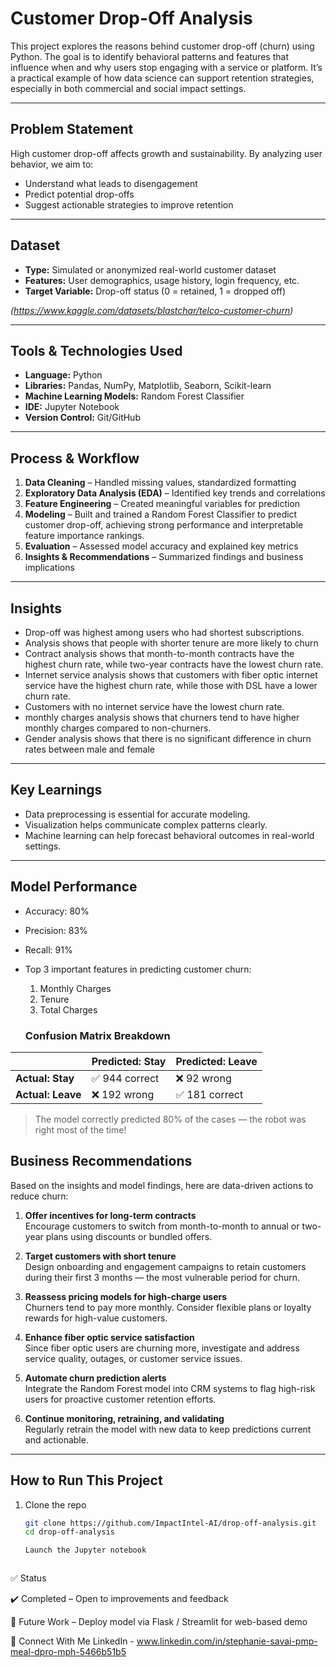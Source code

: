 # Customer Drop-Off Analysis

This project explores the reasons behind customer drop-off (churn) using Python. The goal is to identify behavioral patterns and features that influence when and why users stop engaging with a service or platform. It’s a practical example of how data science can support retention strategies, especially in both commercial and social impact settings.

---

## Problem Statement

High customer drop-off affects growth and sustainability. By analyzing user behavior, we aim to:
- Understand what leads to disengagement
- Predict potential drop-offs
- Suggest actionable strategies to improve retention

---

## Dataset

- **Type:** Simulated or anonymized real-world customer dataset
- **Features:** User demographics, usage history, login frequency, etc.
- **Target Variable:** Drop-off status (0 = retained, 1 = dropped off)

*(https://www.kaggle.com/datasets/blastchar/telco-customer-churn)*

---

## Tools & Technologies Used

- **Language:** Python  
- **Libraries:** Pandas, NumPy, Matplotlib, Seaborn, Scikit-learn
- **Machine Learning Models:** Random Forest Classifier  
- **IDE:** Jupyter Notebook  
- **Version Control:** Git/GitHub

---

## Process & Workflow

1. **Data Cleaning** – Handled missing values, standardized formatting  
2. **Exploratory Data Analysis (EDA)** – Identified key trends and correlations  
3. **Feature Engineering** – Created meaningful variables for prediction  
4. **Modeling** – Built and trained a Random Forest Classifier to predict customer drop-off, achieving strong performance and interpretable feature importance rankings.  
5. **Evaluation** – Assessed model accuracy and explained key metrics  
6. **Insights & Recommendations** – Summarized findings and business implications

---

## Insights

- Drop-off was highest among users who had shortest subscriptions.
- Analysis shows that people with shorter tenure are more likely to churn
- Contract analysis shows that month-to-month contracts have the highest churn rate, while two-year contracts have the lowest churn rate.
- Internet service analysis shows that customers with fiber optic internet service have the highest churn rate, while those with DSL have a lower churn rate.
- Customers with no internet service have the lowest churn rate.
- monthly charges analysis shows that churners tend to have higher monthly charges compared to non-churners.
- Gender analysis shows that there is no significant difference in churn rates between male and female

---

## Key Learnings

- Data preprocessing is essential for accurate modeling.
- Visualization helps communicate complex patterns clearly.
- Machine learning can help forecast behavioral outcomes in real-world settings.

---
## Model Performance

- Accuracy: 80%  
- Precision: 83%  
- Recall: 91%  
- Top 3 important features in predicting customer churn:
  1. Monthly Charges 
  2. Tenure 
  3. Total Charges
 
  ### Confusion Matrix Breakdown

|              | Predicted: Stay | Predicted: Leave |
|--------------|------------------|------------------|
| **Actual: Stay** | ✅ 944 correct  | ❌ 92 wrong     |
| **Actual: Leave** | ❌ 192 wrong   | ✅ 181 correct   |

> The model correctly predicted 80% of the cases — the robot was right most of the time!

## Business Recommendations

Based on the insights and model findings, here are data-driven actions to reduce churn:

1. **Offer incentives for long-term contracts**  
   Encourage customers to switch from month-to-month to annual or two-year plans using discounts or bundled offers.

2. **Target customers with short tenure**  
   Design onboarding and engagement campaigns to retain customers during their first 3 months — the most vulnerable period for churn.

3. **Reassess pricing models for high-charge users**  
   Churners tend to pay more monthly. Consider flexible plans or loyalty rewards for high-value customers.

4. **Enhance fiber optic service satisfaction**  
   Since fiber optic users are churning more, investigate and address service quality, outages, or customer service issues.

5. **Automate churn prediction alerts**  
   Integrate the Random Forest model into CRM systems to flag high-risk users for proactive customer retention efforts.

6. **Continue monitoring, retraining, and validating**  
   Regularly retrain the model with new data to keep predictions current and actionable.

---

## How to Run This Project

1. Clone the repo  
   ```bash
   git clone https://github.com/ImpactIntel-AI/drop-off-analysis.git
   cd drop-off-analysis

   Launch the Jupyter notebook



✅ Status

✔️ Completed – Open to improvements and feedback

📌 Future Work – Deploy model via Flask / Streamlit for web-based demo


🤝 Connect With Me
LinkedIn - www.linkedin.com/in/stephanie-savai-pmp-meal-dpro-mph-5466b51b5
